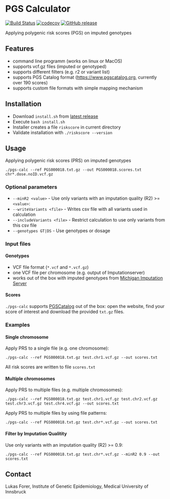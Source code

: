 # PGS Calculator

[![Build Status](https://travis-ci.org/lukfor/pgs-calc.svg?branch=master)](https://travis-ci.org/lukfor/pgs-calc)
[![codecov](https://codecov.io/gh/lukfor/pgs-calc/branch/master/graph/badge.svg)](https://codecov.io/gh/lukfor/pgs-calc)
[![GitHub release](https://img.shields.io/github/release/lukfor/pgs-calc.svg)](https://GitHub.com/lukfor/pgs-calc/releases/)


Applying polygenic risk scores (PGS) on imputed genotypes

## Features

- command line programm (works on linux or MacOS)
- supports vcf.gz files (imputed or genotyped)
- supports different filters (e.g. r2 or variant list)
- supports PGS Catalog format (https://www.pgscatalog.org, currently over 190 scores)
- supports custom file formats with simple mapping mechanism


## Installation

- Download `install.sh` from [latest release](https://github.com/lukfor/pgs-calc/releases/latest)
- Execute `bash install.sh`
- Installer creates a file `riskscore` in current directory
- Validate installation with `./riskscore --version`

## Usage

Applying polygenic risk scores (PRS) on imputed genotypes

```
./pgs-calc --ref PGS000018.txt.gz --out PGS000018.scores.txt chr*.dose.noID.vcf.gz
```

### Optional parameters

- `--minR2 <value>` - Use only variants with an imputation quality (R2) >= `<value>`:
- `--writeVariants <file>` - Writes csv file with all variants used in calculation
- `--includeVariants <file>` - Restrict calculation to use only variants from this csv file
- `--genotypes GT|DS` - Use genotypes or dosage


### Input files

#### Genotypes

- VCF file format (`*.vcf` and `*.vcf.gz`)
- one VCF file per chromosome (e.g. output of Imputationserver)
- works out of the box with imputed genotypes from [Michigan Imputation Server](http://imputationserver.sph.umich.edu)

#### Scores

`./pgs-calc` supports [PGSCatalog](https://www.pgscatalog.org) out of the box: open the website, find your score of interest and download the provided `txt.gz` files.


### Examples

#### Single chromosome

Apply PRS to a single file (e.g. one chromosome):

```
./pgs-calc --ref PGS000018.txt.gz test.chr1.vcf.gz --out scores.txt
```

All risk scores are written to file `scores.txt`

#### Multiple chromosomes

Apply PRS to multiple files (e.g. multiple chromosomes):

```
./pgs-calc --ref PGS000018.txt.gz test.chr1.vcf.gz test.chr2.vcf.gz test.chr3.vcf.gz test.chr4.vcf.gz --out scores.txt
```

Apply PRS to multiple files by using file patterns:

```
./pgs-calc --ref PGS000018.txt.gz test.chr*.vcf.gz --out scores.txt
```


#### Filter by Imputation Qualitity

Use only variants with an imputation quality (R2) >= 0.9:

```
./pgs-calc --ref PGS000018.txt.gz test.chr*.vcf.gz --minR2 0.9 --out scores.txt
```

## Contact

Lukas Forer, Institute of Genetic Epidemiology, Medical University of Innsbruck
